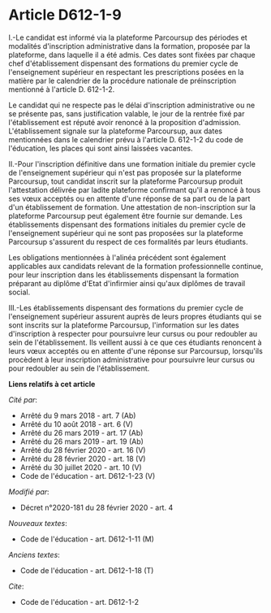 # Article D612-1-9

I.-Le candidat est informé via la plateforme Parcoursup des périodes et modalités d'inscription administrative dans la
formation, proposée par la plateforme, dans laquelle il a été admis. Ces dates sont fixées par chaque chef d'établissement
dispensant des formations du premier cycle de l'enseignement supérieur en respectant les prescriptions posées en la matière
par le calendrier de la procédure nationale de préinscription mentionné à l'article D. 612-1-2.

Le candidat qui ne respecte pas le délai d'inscription administrative ou ne se présente pas, sans justification valable, le
jour de la rentrée fixé par l'établissement est réputé avoir renoncé à la proposition d'admission. L'établissement signale
sur la plateforme Parcoursup, aux dates mentionnées dans le calendrier prévu à l'article D. 612-1-2 du code de l'éducation,
les places qui sont ainsi laissées vacantes.

II.-Pour l'inscription définitive dans une formation initiale du premier cycle de l'enseignement supérieur qui n'est pas
proposée sur la plateforme Parcoursup, tout candidat inscrit sur la plateforme Parcoursup produit l'attestation délivrée par
ladite plateforme confirmant qu'il a renoncé à tous ses vœux acceptés ou en attente d'une réponse de sa part ou de la part
d'un établissement de formation. Une attestation de non-inscription sur la plateforme Parcoursup peut également être fournie
sur demande. Les établissements dispensant des formations initiales du premier cycle de l'enseignement supérieur qui ne sont
pas proposées sur la plateforme Parcoursup s'assurent du respect de ces formalités par leurs étudiants.

Les obligations mentionnées à l'alinéa précédent sont également applicables aux candidats relevant de la formation
professionnelle continue, pour leur inscription dans les établissements dispensant la formation préparant au diplôme d'Etat
d'infirmier ainsi qu'aux diplômes de travail social.

III.-Les établissements dispensant des formations du premier cycle de l'enseignement supérieur assurent auprès de leurs
propres étudiants qui se sont inscrits sur la plateforme Parcoursup, l'information sur les dates d'inscription à respecter
pour poursuivre leur cursus ou pour redoubler au sein de l'établissement. Ils veillent aussi à ce que ces étudiants renoncent
à leurs vœux acceptés ou en attente d'une réponse sur Parcoursup, lorsqu'ils procèdent à leur inscription administrative pour
poursuivre leur cursus ou pour redoubler au sein de l'établissement.

**Liens relatifs à cet article**

_Cité par_:

  - Arrêté du 9 mars 2018 - art. 7 (Ab)
  - Arrêté du 10 août 2018 - art. 6 (V)
  - Arrêté du 26 mars 2019 - art. 17 (Ab)
  - Arrêté du 26 mars 2019 - art. 19 (Ab)
  - Arrêté du 28 février 2020 - art. 16 (V)
  - Arrêté du 28 février 2020 - art. 18 (V)
  - Arrêté du 30 juillet 2020 - art. 10 (V)
  - Code de l'éducation - art. D612-1-23 (V)

_Modifié par_:

  - Décret n°2020-181 du 28 février 2020 - art. 4

_Nouveaux textes_:

  - Code de l'éducation - art. D612-1-11 (M)

_Anciens textes_:

  - Code de l'éducation - art. D612-1-18 (T)

_Cite_:

  - Code de l'éducation - art. D612-1-2
